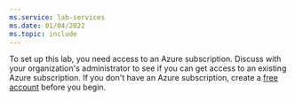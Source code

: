 ```yaml
---
ms.service: lab-services
ms.date: 01/04/2022
ms.topic: include
---
```


To set up this lab, you need access to an Azure subscription. Discuss with your organization's administrator to see if you can get access to an existing Azure subscription. If you don't have an Azure subscription, create a [free account](https://azure.microsoft.com/free/) before you begin.
